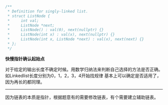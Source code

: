 ```c++
/**
 * Definition for singly-linked list.
 * struct ListNode {
 *     int val;
 *     ListNode *next;
 *     ListNode() : val(0), next(nullptr) {}
 *     ListNode(int x) : val(x), next(nullptr) {}
 *     ListNode(int x, ListNode *next) : val(x), next(next) {}
 * };
 */
```


**快慢指针确认起始点**

对于给定的输出长度不确定时候。用数学归纳法来判断自己选择的方法是否正确。如Linkedlist长度分别为0，1，2，3，4开始找规律
基本上可以确定是否适用了，因为再长的都同理。

---
因为链表的本质是指针，根据题意有的需要修改链表，有个需要建立辅助链表。
